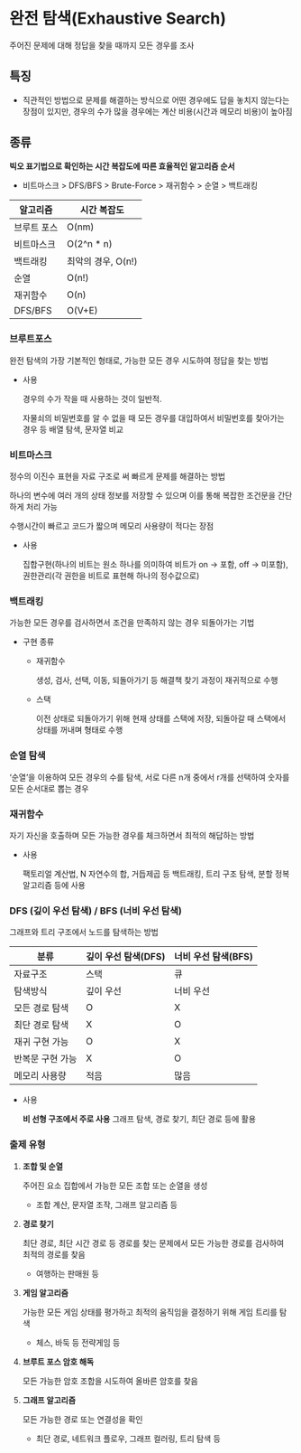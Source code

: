 # **완전 탐색(Exhaustive Search)**

주어진 문제에 대해 정답을 찾을 때까지 모든 경우를 조사

## 특징

- 직관적인 방법으로 문제를 해결하는 방식으로 어떤 경우에도 답을 놓치지 않는다는 장점이 있지만, 경우의 수가 많을 경우에는 계산 비용(시간과 메모리 비용)이 높아짐

## 종류

**빅오 표기법으로 확인하는 시간 복잡도에 따른 효율적인 알고리즘 순서**

- 비트마스크 > DFS/BFS > Brute-Force > 재귀함수 > 순열 > 백트래킹

| 알고리즘 | 시간 복잡도 |
| --- | --- |
| 브루트 포스 | O(nm) |
| 비트마스크 | O(2^n * n) |
| 백트래킹 | 최악의 경우, O(n!) |
| 순열 | O(n!) |
| 재귀함수 | O(n) |
| DFS/BFS | O(V+E) |

### 브루트포스

완전 탐색의 가장 기본적인 형태로, 가능한 모든 경우 시도하여 정답을 찾는 방법

- 사용
    
    경우의 수가 작을 때 사용하는 것이 일반적.
    
    자물쇠의 비밀번호를 알 수 없을 때 모든 경우를 대입하여서 비밀번호를 찾아가는 경우 등 배열 탐색, 문자열 비교
    

### 비트마스크

정수의 이진수 표현을 자료 구조로 써 빠르게 문제를 해결하는 방법

하나의 변수에 여러 개의 상태 정보를 저장할 수 있으며 이를 통해 복잡한 조건문을 간단하게 처리 가능

수행시간이 빠르고 코드가 짧으며 메모리 사용량이 적다는 장점

- 사용
    
    집합구현(하나의 비트는 원소 하나를 의미하여 비트가 on → 포함, off → 미포함), 권한관리(각 권한을 비트로 표현해 하나의 정수값으로)
    

### 백트래킹

가능한 모든 경우를 검사하면서 조건을 만족하지 않는 경우 되돌아가는 기법

- 구현 종류
    - 재귀함수
        
        생성, 검사, 선택, 이동, 되돌아가기 등 해결책 찾기 과정이 재귀적으로 수행
        
    - 스택
        
        이전 상태로 되돌아가기 위해 현재 상태를 스택에 저장, 되돌아갈 때 스택에서 상태를 꺼내며 형태로 수행
        

### 순열 탐색

‘순열’을 이용하여 모든 경우의 수를 탐색, 서로 다른 n개 중에서 r개를 선택하여 숫자를 모든 순서대로 뽑는 경우

### 재귀함수

자기 자신을 호출하며 모든 가능한 경우를 체크하면서 최적의 해답하는 방법

- 사용
    
    팩토리얼 계산법, N 자연수의 합, 거듭제곱 등 백트래킹, 트리 구조 탐색, 분할 정복 알고리즘 등에 사용
    

### **DFS (깊이 우선 탐색) / BFS (너비 우선 탐색)**

그래프와 트리 구조에서 노드를 탐색하는 방법

| 분류 | 깊이 우선 탐색(DFS) | 너비 우선 탐색(BFS) |
| --- | --- | --- |
| 자료구조 | 스택 | 큐 |
| 탐색방식 | 깊이 우선 | 너비 우선 |
| 모든 경로 탐색 | O | X |
| 최단 경로 탐색 | X | O |
| 재귀 구현 가능 | O | X |
| 반복문 구현 가능 | X | O |
| 메모리 사용량 | 적음 | 많음 |
- 사용
    
    **비 선형 구조에서 주로 사용** 그래프 탐색, 경로 찾기, 최단 경로 등에 활용
    

### 출제 유형

1. **조합 및 순열**
    
    주어진 요소 집합에서 가능한 모든 조합 또는 순열을 생성
    
    - 조합 계산, 문자열 조작, 그래프 알고리즘 등
2. **경로 찾기**
    
    최단 경로, 최단 시간 경로 등 경로를 찾는 문제에서 모든 가능한 경로를 검사하여 최적의 경로를 찾음
    
    - 여행하는 판매원 등
3. **게임 알고리즘**
    
    가능한 모든 게임 상태를 평가하고 최적의 움직임을 결정하기 위해 게임 트리를 탐색
    
    - 체스, 바둑 등 전략게임 등
4. **브루트 포스 암호 해독**
    
    모든 가능한 암호 조합을 시도하여 올바른 암호를 찾음
    
5. **그래프 알고리즘**
    
    모든 가능한 경로 또는 연결성을 확인
    
    - 최단 경로, 네트워크 플로우, 그래프 컬러링, 트리 탐색 등
